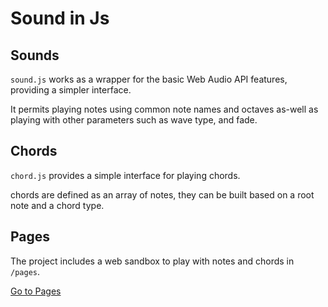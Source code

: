 # Sound in Js

## Sounds

`sound.js` works as a wrapper for the basic Web Audio API features, providing a simpler interface.

It permits playing notes using common note names and octaves as-well as playing with other parameters such as wave type, and fade.

## Chords

`chord.js` provides a simple interface for playing chords.

chords are defined as an array of notes, they can be built based on a root note and a chord type.

## Pages

The project includes a web sandbox to play with notes and chords in `/pages`.

[Go to Pages](./pages/)
